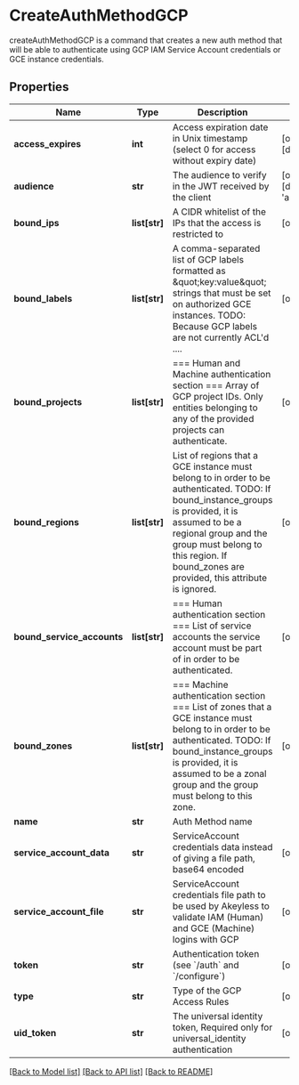 # CreateAuthMethodGCP

createAuthMethodGCP is a command that creates a new auth method that will be able to authenticate using GCP IAM Service Account credentials or GCE instance credentials.
## Properties
Name | Type | Description | Notes
------------ | ------------- | ------------- | -------------
**access_expires** | **int** | Access expiration date in Unix timestamp (select 0 for access without expiry date) | [optional] [default to 0]
**audience** | **str** | The audience to verify in the JWT received by the client | [optional] [default to 'akeyless.io']
**bound_ips** | **list[str]** | A CIDR whitelist of the IPs that the access is restricted to | [optional] 
**bound_labels** | **list[str]** | A comma-separated list of GCP labels formatted as \&quot;key:value\&quot; strings that must be set on authorized GCE instances. TODO: Because GCP labels are not currently ACL&#39;d .... | [optional] 
**bound_projects** | **list[str]** | &#x3D;&#x3D;&#x3D; Human and Machine authentication section &#x3D;&#x3D;&#x3D; Array of GCP project IDs. Only entities belonging to any of the provided projects can authenticate. | [optional] 
**bound_regions** | **list[str]** | List of regions that a GCE instance must belong to in order to be authenticated. TODO: If bound_instance_groups is provided, it is assumed to be a regional group and the group must belong to this region. If bound_zones are provided, this attribute is ignored. | [optional] 
**bound_service_accounts** | **list[str]** | &#x3D;&#x3D;&#x3D; Human authentication section &#x3D;&#x3D;&#x3D; List of service accounts the service account must be part of in order to be authenticated. | [optional] 
**bound_zones** | **list[str]** | &#x3D;&#x3D;&#x3D; Machine authentication section &#x3D;&#x3D;&#x3D; List of zones that a GCE instance must belong to in order to be authenticated. TODO: If bound_instance_groups is provided, it is assumed to be a zonal group and the group must belong to this zone. | [optional] 
**name** | **str** | Auth Method name | 
**service_account_data** | **str** | ServiceAccount credentials data instead of giving a file path, base64 encoded | [optional] 
**service_account_file** | **str** | ServiceAccount credentials file path to be used by Akeyless to validate IAM (Human) and GCE (Machine) logins with GCP | [optional] 
**token** | **str** | Authentication token (see &#x60;/auth&#x60; and &#x60;/configure&#x60;) | [optional] 
**type** | **str** | Type of the GCP Access Rules | [optional] 
**uid_token** | **str** | The universal identity token, Required only for universal_identity authentication | [optional] 

[[Back to Model list]](../README.md#documentation-for-models) [[Back to API list]](../README.md#documentation-for-api-endpoints) [[Back to README]](../README.md)


